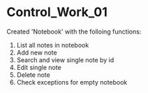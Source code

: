 # Control_Work_01

Created 'Notebook' with the folloing functions:

1. List all notes in notebook
2. Add new note
3. Search and view single note by id
4. Edit single note
5. Delete note
6. Check exceptions for empty notebook
